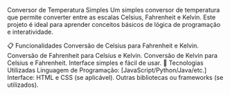 Conversor de Temperatura Simples
Um simples conversor de temperatura que permite converter entre as escalas Celsius, Fahrenheit e Kelvin. Este projeto é ideal para aprender conceitos básicos de lógica de programação e interatividade.

📋 Funcionalidades
Conversão de Celsius para Fahrenheit e Kelvin.
Conversão de Fahrenheit para Celsius e Kelvin.
Conversão de Kelvin para Celsius e Fahrenheit.
Interface simples e fácil de usar.
🚀 Tecnologias Utilizadas
Linguagem de Programação: [JavaScript/Python/Java/etc.]
Interface: HTML e CSS (se aplicável).
Outras bibliotecas ou frameworks (se utilizados).
